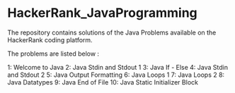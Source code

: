 # HackerRank_JavaProgramming

The repository contains solutions of the Java Problems available on the HackerRank coding platform.

The problems are listed below : 

1: Welcome to Java
2: Java Stdin and Stdout 1
3: Java If - Else
4: Java Stdin and Stdout 2
5: Java Output Formatting
6: Java Loops 1
7: Java Loops 2
8: Java Datatypes
9: Java End of File
10: Java Static Initializer Block